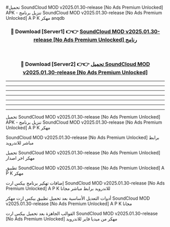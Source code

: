 #تحميل SoundCloud MOD v2025.01.30-release [No Ads Premium Unlocked]  APK - تنزيل برنامج SoundCloud MOD v2025.01.30-release [No Ads Premium Unlocked]  A P K مهكر anqdb 



<div align="center">
<h3>🔴 Download [Server1] 👉👉 <a href="https://apkdownload10.web.app/?title=SoundCloud MOD v2025.01.30-release [No Ads Premium Unlocked] ">SoundCloud MOD v2025.01.30-release [No Ads Premium Unlocked]  رنامج</a></h3><br>

<h3>🔴 Download [Server2] 👉👉 <a href="https://apkdownload10.web.app/?title=SoundCloud MOD v2025.01.30-release [No Ads Premium Unlocked] ">تحميل SoundCloud MOD v2025.01.30-release [No Ads Premium Unlocked]  </a></h3>
</div>


----------------------------------------------------------

----------------------------------------------------------

----------------------------------------------------------

----------------------------------------------------------

----------------------------------------------------------

----------------------------------------------------------

----------------------------------------------------------

تحميل SoundCloud MOD v2025.01.30-release [No Ads Premium Unlocked]  APK - تنزيل برنامج SoundCloud MOD v2025.01.30-release [No Ads Premium Unlocked]  A P K مهكر

SoundCloud MOD v2025.01.30-release [No Ads Premium Unlocked]  برابط مباشر للاندرويد

تحميل SoundCloud MOD v2025.01.30-release [No Ads Premium Unlocked]  مهكر اخر اصدار

تطبيق SoundCloud MOD v2025.01.30-release [No Ads Premium Unlocked]  A P K مهكر

إضافات تهكير برنامج بيكس ارت SoundCloud MOD v2025.01.30-release [No Ads Premium Unlocked]  A P K للاندرويد برابط مباشر مجانا

أدوات التعديل الأساسية بعد تحميل تطبيق بيكس ارت مهكر SoundCloud MOD v2025.01.30-release [No Ads Premium Unlocked]  A P K مجانا

القوالب الجاهزة بعد تحميل بيكس ارت SoundCloud MOD v2025.01.30-release [No Ads Premium Unlocked]  مهكر من ميديا فاير للاندرويد


